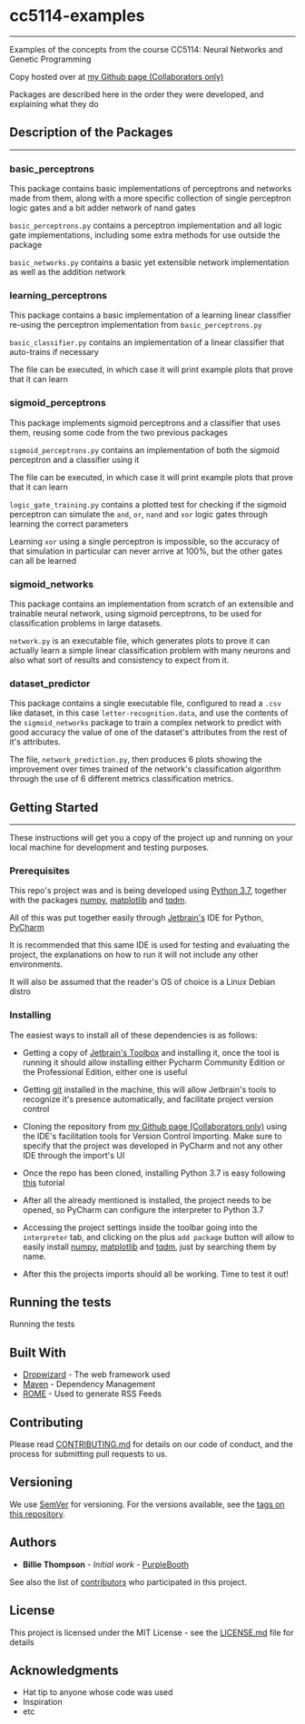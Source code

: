 # cc5114-examples
---

Examples of the concepts from the course CC5114: Neural Networks 
and Genetic Programming

Copy hosted over at [my Github page (Collaborators only)](https://github.com/Gedoix/cc5114-examples.git)

Packages are described here in the order they were developed, and explaining 
what they do

## Description of the Packages
---

### basic_perceptrons

This package contains basic implementations of perceptrons and 
networks made from them, along with a more specific collection of 
single perceptron logic gates and a bit adder network of nand gates

`basic_perceptrons.py` contains a perceptron implementation and 
all logic gate implementations, including some extra methods for 
use outside the package

`basic_networks.py` contains a basic yet extensible network 
implementation as well as the addition network

### learning_perceptrons

This package contains a basic implementation of a learning linear 
classifier re-using the perceptron implementation from `basic_perceptrons.py`

`basic_classifier.py` contains an implementation of a linear classifier that 
auto-trains if necessary

The file can be executed, in which case it will print example plots that prove 
that it can learn

### sigmoid_perceptrons

This package implements sigmoid perceptrons and a classifier that uses them, 
reusing some code from the two previous packages

`sigmoid_perceptrons.py` contains an implementation of both the sigmoid 
perceptron and a classifier using it

The file can be executed, in which case it will print example plots that prove 
that it can learn

`logic_gate_training.py` contains a plotted test for checking if the sigmoid 
perceptron can simulate the `and`, `or`, `nand` and `xor` logic gates through 
learning the correct parameters

Learning `xor` using a single perceptron is impossible, so the accuracy of 
that simulation in particular can never arrive at 100%, but the other gates 
can all be learned

### sigmoid_networks

This package contains an implementation from scratch of an extensible and 
trainable neural network, using sigmoid perceptrons, to be used for 
classification problems in large datasets.

`network.py` is an executable file, which generates plots to prove it can 
actually learn a simple linear classification problem with many neurons 
and also what sort of results and consistency to expect from it.

### dataset_predictor

This package contains a single executable file, configured to read a `.csv` 
like dataset, in this case `letter-recognition.data`, and use the contents of 
the `sigmoid_networks` package to train a complex network to predict with good 
accuracy the value of one of the dataset's attributes from the rest of it's 
attributes.

The file, `network_prediction.py`, then produces 6 plots showing the 
improvement over times trained of the network's classification algorithm 
through the use of 6 different metrics classification metrics.

## Getting Started
---

These instructions will get you a copy of the project up and running on your 
local machine for development and testing purposes.

### Prerequisites

This repo's project was and is being developed using [Python 3.7](), together 
with the packages [numpy](http://www.numpy.org/), 
[matplotlib](https://matplotlib.org/) and [tqdm](https://github.com/tqdm/tqdm).

All of this was put together easily through [Jetbrain's](https://www.jetbrains.com/)
IDE for Python, [PyCharm](https://www.jetbrains.com/pycharm/)

It is recommended that this same IDE is used for testing and evaluating the 
project, the explanations on how to run it will not include any other 
environments.

It will also be assumed that the reader's OS of choice is a Linux Debian distro 

### Installing

The easiest ways to install all of these dependencies is as follows:

* Getting a copy of [Jetbrain's Toolbox](https://www.jetbrains.com/products.html?fromMenu#) 
and installing it, once the tool is running it should allow installing either 
Pycharm Community Edition or the Professional Edition, either one is useful

* Getting [git](https://git-scm.com/) installed in the machine, this will 
allow Jetbrain's tools to recognize it's presence automatically, and 
facilitate project version control

* Cloning the repository from [my Github page (Collaborators only)](https://github.com/Gedoix/cc5114-examples.git)
using the IDE's facilitation tools for Version Control Importing. Make sure to
specify that the project was developed in PyCharm and not any other IDE through
the import's UI

* Once the repo has been cloned, installing Python 3.7 is easy following [this](http://unix.stackexchange.com/questions/110014/ddg#110163) 
tutorial

* After all the already mentioned is installed, the project needs to be opened,
 so PyCharm can configure the interpreter to Python 3.7
 
* Accessing the project settings inside the toolbar going into the 
`interpreter` tab, and clicking on the plus `add package` button will allow to 
easily install [numpy](http://www.numpy.org/), 
[matplotlib](https://matplotlib.org/) and [tqdm](https://github.com/tqdm/tqdm),
just by searching them by name.

* After this the projects imports should all be working. Time to test it out!

## Running the tests

Running the tests

## Built With

* [Dropwizard](http://www.dropwizard.io/1.0.2/docs/) - The web framework used
* [Maven](https://maven.apache.org/) - Dependency Management
* [ROME](https://rometools.github.io/rome/) - Used to generate RSS Feeds

## Contributing

Please read [CONTRIBUTING.md](https://gist.github.com/PurpleBooth/b24679402957c63ec426) for details on our code of conduct, and the process for submitting pull requests to us.

## Versioning

We use [SemVer](http://semver.org/) for versioning. For the versions available, see the [tags on this repository](https://github.com/your/project/tags). 

## Authors

* **Billie Thompson** - *Initial work* - [PurpleBooth](https://github.com/PurpleBooth)

See also the list of [contributors](https://github.com/your/project/contributors) who participated in this project.

## License

This project is licensed under the MIT License - see the [LICENSE.md](LICENSE.md) file for details

## Acknowledgments

* Hat tip to anyone whose code was used
* Inspiration
* etc